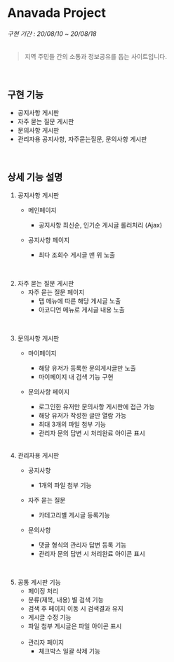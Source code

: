 
# Anavada Project

###### 구현 기간 : 20/08/10 ~ 20/08/18
> 지역 주민들 간의 소통과 정보공유를 돕는 사이트입니다.
<br>

## 구현 기능

+ 공지사항 게시판
+ 자주 묻는 질문 게시판
+ 문의사항 게시판
+ 관리자용 공지사항, 자주묻는질문, 문의사항 게시판
<br>

## 상세 기능 설명

1. 공지사항 게시판
	+ 메인페이지
		+ 공지사항 최신순, 인기순 게시글 롤러처리 (Ajax)
    
	 + 공지사항 페이지
	    + 최다 조회수 게시글 맨 위 노출
<br>
    
2. 자주 묻는 질문 게시판
	+ 자주 묻는 질문 페이지
	  + 탭 메뉴에 따른 해당 게시글 노출
	  + 아코디언 메뉴로 게시글 내용 노출
<br>
  
3. 문의사항 게시판
	  + 마이페이지
	    + 해당 유저가 등록한 문의게시글만 노출
	    + 마이페이지 내 검색 기능 구현
    
	  + 문의사항 페이지
	    + 로그인한 유저만 문의사항 게시판에 접근 가능
	    + 해당 유저가 작성한 글만 열람 가능
	    + 최대 3개의 파일 첨부 기능
	    + 관리자 문의 답변 시 처리완료 아이콘 표시<br><br>

4. 관리자용 게시판
	  + 공지사항
	    + 1개의 파일 첨부 기능
    
	  + 자주 묻는 질문
	    + 카테고리별 게시글 등록기능
    
	  + 문의사항
	    + 댓글 형식의 관리자 답변 등록 기능
	    + 관리자 문의 답변 시 처리완료 아이콘 표시
<br>

5. 공통 게시판 기능
	+ 페이징 처리
	+ 분류(제목, 내용) 별 검색 기능
	+ 검색 후 페이지 이동 시 검색결과 유지
	+ 게시글 수정 기능
	+ 파일 첨부 게시글은 파일 아이콘 표시<br><br>
	+ 관리자 페이지
		+ 체크박스 일괄 삭제 기능
